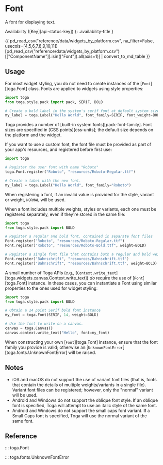 # Font

A font for displaying text.

Availability ([Key][api-status-key])  <!-- rumdl-disable-line MD013 -->
{: .availability-title }

{{ pd_read_csv("reference/data/widgets_by_platform.csv", na_filter=False, usecols=[4,5,6,7,8,9,10,11])[pd_read_csv("reference/data/widgets_by_platform.csv")[["ComponentName"]].isin(["Font"]).all(axis=1)] | convert_to_md_table }}

## Usage

For most widget styling, you do not need to create instances of the [`Font`][toga.Font] class. Fonts are applied to widgets using style properties:

```python
import toga
from toga.style.pack import pack, SERIF, BOLD

# Create a bold label in the system's serif font at default system size.
my_label = toga.Label("Hello World", font_family=SERIF, font_weight=BOLD)
```

Toga provides a number of [built-in system fonts][pack-font-family]. Font sizes are specified in [CSS points][css-units]; the default size depends on the platform and the widget.

If you want to use a custom font, the font file must be provided as part of your app's resources, and registered before first use:

```python
import toga

# Register the user font with name "Roboto"
toga.Font.register("Roboto", "resources/Roboto-Regular.ttf")

# Create a label with the new font.
my_label = toga.Label("Hello World", font_family="Roboto")
```

When registering a font, if an invalid value is provided for the style, variant or weight, `NORMAL` will be used.

When a font includes multiple weights, styles or variants, each one must be registered separately, even if they're stored in the same file:

```python
import toga
from toga.style.pack import BOLD

# Register a regular and bold font, contained in separate font files
Font.register("Roboto", "resources/Roboto-Regular.ttf")
Font.register("Roboto", "resources/Roboto-Bold.ttf", weight=BOLD)

# Register a single font file that contains both a regular and bold weight
Font.register("Bahnschrift", "resources/Bahnschrift.ttf")
Font.register("Bahnschrift", "resources/Bahnschrift.ttf", weight=BOLD)
```

A small number of Toga APIs (e.g., [`Context.write_text`][toga.widgets.canvas.Context.write_text]) *do* require the use of [`Font`][toga.Font] instance. In these cases, you can instantiate a Font using similar properties to the ones used for widget styling:

```python
import toga
from toga.style.pack import BOLD

# Obtain a 14 point Serif bold font instance
my_font = toga.Font(SERIF, 14, weight=BOLD)

# Use the font to write on a canvas.
canvas = toga.Canvas()
canvas.context.write_text("Hello", font=my_font)
```

When constructing your own [`Font`][toga.Font] instance, ensure that the font family you provide is valid; otherwise an [`UnknownFontError`][toga.fonts.UnknownFontError] will be raised.

## Notes

- iOS and macOS do not support the use of variant font files (that is, fonts that contain the details of multiple weights/variants in a single file). Variant font files can be registered; however, only the "normal" variant will be used.
- Android and Windows do not support the oblique font style. If an oblique font is specified, Toga will attempt to use an italic style of the same font.
- Android and Windows do not support the small caps font variant. If a Small Caps font is specified, Toga will use the normal variant of the same font.

## Reference

::: toga.Font

::: toga.fonts.UnknownFontError
